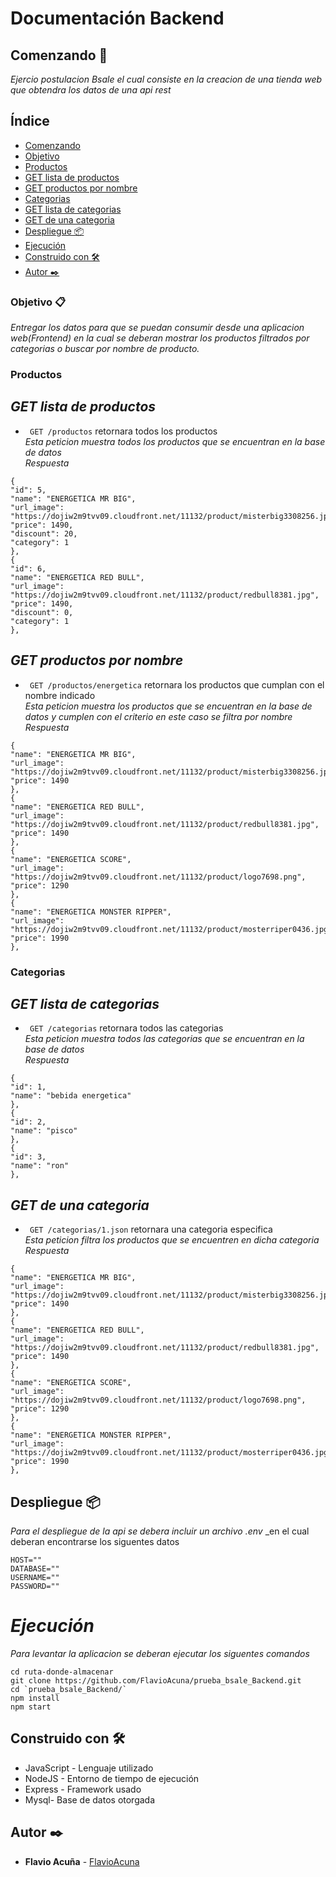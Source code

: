 # Documentación Backend



## Comenzando 🚀
_Ejercio postulacion Bsale el cual consiste en la creacion de una tienda web que obtendra los datos de una api rest_

## Índice
* [Comenzando](#comenzando-)
* [Objetivo](#objetivo-)
* [Productos](#productos) 
* [GET lista de productos](#get-lista-de-productos)
* [GET productos por nombre](#get-productos-por-nombre)
* [Categorias](#categorias)
* [GET lista de categorias](#get-lista-de-categorias)
* [GET de una categoria](#get--de-una-categoria)
* [Despliegue 📦](#despliegue-)
* [Ejecución](#ejecución)
* [Construido con 🛠️](#construido-con-%EF%B8%8F)
* [Autor ✒️](#autor-%EF%B8%8F)


### Objetivo 📋

_Entregar los datos para que se puedan consumir desde una aplicacion web(Frontend) en la cual se deberan mostrar los productos filtrados por categorias o buscar por nombre de producto._

### Productos 

## _GET lista de productos_
- ``` GET /productos``` retornara todos los productos<br>
_Esta peticion muestra todos los productos que se encuentran en la base de datos_<br>
_Respuesta_
```
{
"id": 5,
"name": "ENERGETICA MR BIG",
"url_image": "https://dojiw2m9tvv09.cloudfront.net/11132/product/misterbig3308256.jpg",
"price": 1490,
"discount": 20,
"category": 1
},
{
"id": 6,
"name": "ENERGETICA RED BULL",
"url_image": "https://dojiw2m9tvv09.cloudfront.net/11132/product/redbull8381.jpg",
"price": 1490,
"discount": 0,
"category": 1
},
```
## _GET productos por nombre_
- ``` GET /productos/energetica``` retornara los productos que cumplan con el nombre indicado<br>
_Esta peticion muestra los productos que se encuentran en la base de datos y cumplen con el criterio en este caso se filtra por nombre_<br>
_Respuesta_
```
{
"name": "ENERGETICA MR BIG",
"url_image": "https://dojiw2m9tvv09.cloudfront.net/11132/product/misterbig3308256.jpg",
"price": 1490
},
{
"name": "ENERGETICA RED BULL",
"url_image": "https://dojiw2m9tvv09.cloudfront.net/11132/product/redbull8381.jpg",
"price": 1490
},
{
"name": "ENERGETICA SCORE",
"url_image": "https://dojiw2m9tvv09.cloudfront.net/11132/product/logo7698.png",
"price": 1290
},
{
"name": "ENERGETICA MONSTER RIPPER",
"url_image": "https://dojiw2m9tvv09.cloudfront.net/11132/product/mosterriper0436.jpg",
"price": 1990
},
```

### Categorias

## _GET lista de categorias_
- ``` GET /categorias``` retornara todos las categorias<br>
_Esta peticion muestra todos las categorias que se encuentran en la base de datos_<br>
_Respuesta_
```
{
"id": 1,
"name": "bebida energetica"
},
{
"id": 2,
"name": "pisco"
},
{
"id": 3,
"name": "ron"
},
```
## _GET  de una categoria_
- ``` GET /categorias/1.json``` retornara una categoria especifica<br>
_Esta peticion filtra los productos que se encuentren en dicha categoria_<br>
_Respuesta_
```
{
"name": "ENERGETICA MR BIG",
"url_image": "https://dojiw2m9tvv09.cloudfront.net/11132/product/misterbig3308256.jpg",
"price": 1490
},
{
"name": "ENERGETICA RED BULL",
"url_image": "https://dojiw2m9tvv09.cloudfront.net/11132/product/redbull8381.jpg",
"price": 1490
},
{
"name": "ENERGETICA SCORE",
"url_image": "https://dojiw2m9tvv09.cloudfront.net/11132/product/logo7698.png",
"price": 1290
},
{
"name": "ENERGETICA MONSTER RIPPER",
"url_image": "https://dojiw2m9tvv09.cloudfront.net/11132/product/mosterriper0436.jpg",
"price": 1990
},
```

## Despliegue 📦

_Para el despliegue de la api se debera incluir un archivo .env_
_en el cual deberan encontrarse los siguentes datos
```
HOST=""
DATABASE=""
USERNAME=""
PASSWORD=""
```
# _Ejecución_<br>
_Para levantar la aplicacion se deberan ejecutar los siguentes comandos_
```
cd ruta-donde-almacenar
git clone https://github.com/FlavioAcuna/prueba_bsale_Backend.git
cd `prueba_bsale_Backend/`
npm install
npm start
```
## Construido con 🛠️

* JavaScript - Lenguaje utilizado
* NodeJS - Entorno de tiempo de ejecución
* Express - Framework usado 
* Mysql- Base de datos otorgada

## Autor ✒️

* **Flavio Acuña** - [FlavioAcuna](https://github.com/FlavioAcuna)
